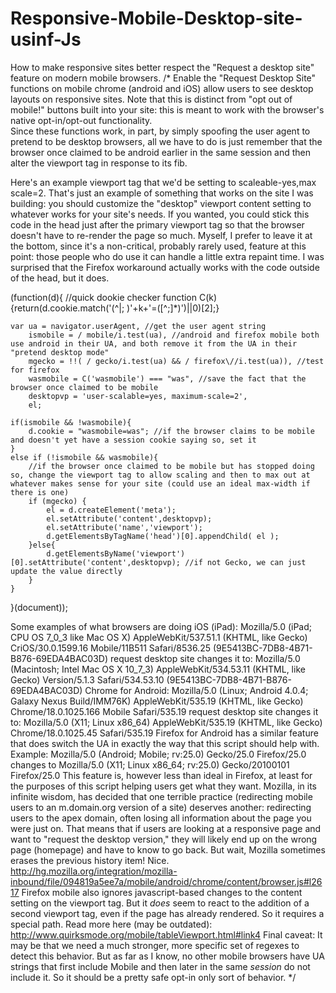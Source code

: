 # Responsive-Mobile-Desktop-site-usinf-Js
How to make responsive sites better respect the "Request a desktop site" feature on modern mobile browsers.
/*
Enable the "Request Desktop Site" functions on mobile chrome (android and iOS) allow users to see desktop layouts on responsive sites. 
Note that this is distinct from "opt out of mobile!" buttons built into your site: this is meant to work with the browser's native opt-in/opt-out functionality.  
Since these functions work, in part, by simply spoofing the user agent to pretend to be desktop browsers, all we have to do is just remember that the browser once claimed to be android earlier in the same session and then alter the viewport tag in response to its fib.

Here's an example viewport tag <meta name="viewport" content="width=device-width, initial-scale=1, maximum-scale=1"> that we'd be setting to scaleable-yes,max scale=2. 
That's just an example of something that works on the site I was building: you should customize the "desktop" viewport content setting to whatever works for your site's needs. 
If you wanted, you could stick this code in the head just after the primary viewport tag so that the browser doesn't have to re-render the page so much. 
Myself, I prefer to leave it at the bottom, since it's a non-critical, probably rarely used, feature at this point: those people who do use it can handle a little extra repaint time. 
I was surprised that the Firefox workaround actually works with the code outside of the head, but it does.


(function(d){
    //quick dookie checker
    function C(k){return(d.cookie.match('(^|; )'+k+'=([^;]*)')||0)[2];}
 
    var ua = navigator.userAgent, //get the user agent string
        ismobile = / mobile/i.test(ua), //android and firefox mobile both use android in their UA, and both remove it from the UA in their "pretend desktop mode"
        mgecko = !!( / gecko/i.test(ua) && / firefox\//i.test(ua)), //test for firefox
        wasmobile = C('wasmobile') === "was", //save the fact that the browser once claimed to be mobile
        desktopvp = 'user-scalable=yes, maximum-scale=2',
        el;
 
    if(ismobile && !wasmobile){
        d.cookie = "wasmobile=was"; //if the browser claims to be mobile and doesn't yet have a session cookie saying so, set it
    }
    else if (!ismobile && wasmobile){
        //if the browser once claimed to be mobile but has stopped doing so, change the viewport tag to allow scaling and then to max out at whatever makes sense for your site (could use an ideal max-width if there is one)
        if (mgecko) {
            el = d.createElement('meta');
            el.setAttribute('content',desktopvp);
            el.setAttribute('name','viewport');
            d.getElementsByTagName('head')[0].appendChild( el );
        }else{
            d.getElementsByName('viewport')[0].setAttribute('content',desktopvp); //if not Gecko, we can just update the value directly
        }
    }
}(document));


Some examples of what browsers are doing
iOS (iPad):
Mozilla/5.0 (iPad; CPU OS 7_0_3 like Mac OS X) AppleWebKit/537.51.1 (KHTML, like Gecko) CriOS/30.0.1599.16 Mobile/11B511 Safari/8536.25 (9E5413BC-7DB8-4B71-B876-69EDA4BAC03D)
request desktop site changes it to:
Mozilla/5.0 (Macintosh; Intel Mac OS X 10_7_3) AppleWebKit/534.53.11 (KHTML, like Gecko) Version/5.1.3 Safari/534.53.10 (9E5413BC-7DB8-4B71-B876-69EDA4BAC03D)
Chrome for Android:
Mozilla/5.0 (Linux; Android 4.0.4; Galaxy Nexus Build/IMM76K) AppleWebKit/535.19 (KHTML, like Gecko) Chrome/18.0.1025.166 Mobile Safari/535.19
request desktop site changes it to:
Mozilla/5.0 (X11; Linux x86_64) AppleWebKit/535.19 (KHTML, like Gecko) Chrome/18.0.1025.45 Safari/535.19
Firefox for Android has a similar feature that does switch the UA in exactly the way that this script should help with. Example:
Mozilla/5.0 (Android; Mobile; rv:25.0) Gecko/25.0 Firefox/25.0
changes to 
Mozilla/5.0 (X11; Linux x86_64; rv:25.0) Gecko/20100101 Firefox/25.0
This feature is, however less than ideal in Firefox, at least for the purposes of this script helping users get what they want. Mozilla, in its infinite wisdom, has decided that one terrible practice (redirecting mobile users to an m.domain.org version of a site) deserves another: redirecting users to the apex domain, often losing all information about the page you were just on.  That means that if users are looking at a responsive page and want to "request the desktop version," they will likely end up on the wrong page (homepage) and have to know to go back. But wait, Mozilla sometimes erases the previous history item! Nice.  
http://hg.mozilla.org/integration/mozilla-inbound/file/094819a5ee7a/mobile/android/chrome/content/browser.js#l2617
Firefox mobile also ignores javascript-based changes to the content setting on the viewport tag.  But it _does_ seem to react to the addition of a second viewport tag, even if the page has already rendered.  So it requires a special path.
Read more here (may be outdated):
http://www.quirksmode.org/mobile/tableViewport.html#link4
Final caveat: It may be that we need a much stronger, more specific set of regexes to detect this behavior. But as far as I know, no other mobile browsers have UA strings that first include Mobile and then later in the same _session_ do not include it. So it should be a pretty safe opt-in only sort of behavior.
*/
